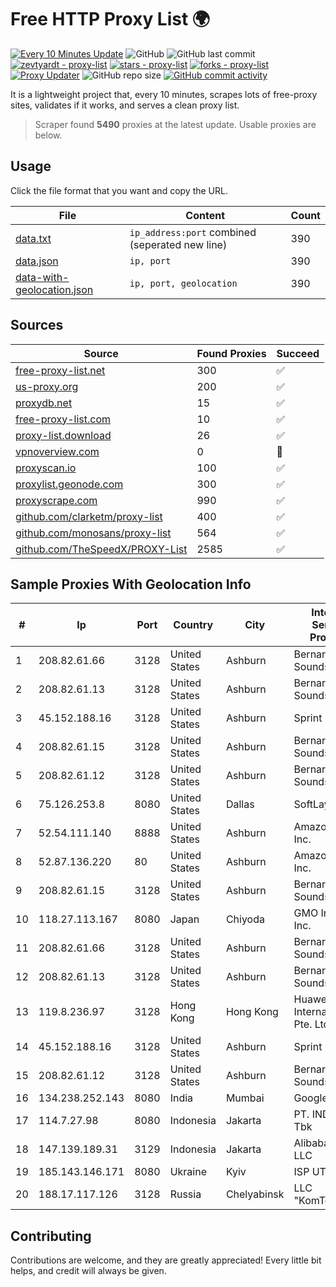 
# Free HTTP Proxy List 🌍

[![Every 10 Minutes Update](https://github.com/mertguvencli/http-proxy-list/actions/workflows/main.yml/badge.svg?branch=main)](https://github.com/mertguvencli/http-proxy-list/actions/workflows/main.yml)
![GitHub](https://img.shields.io/github/license/mertguvencli/http-proxy-list)
![GitHub last commit](https://img.shields.io/github/last-commit/mertguvencli/http-proxy-list)
[![zevtyardt - proxy-list](https://img.shields.io/static/v1?label=zevtyardt&message=proxy-list&color=blue&logo=github)](https://github.com/zevtyardt/proxy-list "Go to GitHub repo")
[![stars - proxy-list](https://img.shields.io/github/stars/zevtyardt/proxy-list?style=social)](https://github.com/zevtyardt/proxy-list)
[![forks - proxy-list](https://img.shields.io/github/forks/zevtyardt/proxy-list?style=social)](https://github.com/zevtyardt/proxy-list)
[![Proxy Updater](https://github.com/zevtyardt/proxy-list/workflows/Proxy%20Updater/badge.svg)](https://github.com/zevtyardt/proxy-list/actions?query=workflow:"Proxy+Updater")
![GitHub repo size](https://img.shields.io/github/repo-size/zevtyardt/proxy-list)
[![GitHub commit activity](https://img.shields.io/github/commit-activity/m/zevtyardt/proxy-list?logo=commits)](https://github.com/zevtyardt/proxy-list/commits/main)

It is a lightweight project that, every 10 minutes, scrapes lots of free-proxy sites, validates if it works, and serves a clean proxy list.

> Scraper found **5490** proxies at the latest update. Usable proxies are below.

## Usage

Click the file format that you want and copy the URL.

|File|Content|Count|
|----|-------|-----|
|[data.txt](https://raw.githubusercontent.com/mertguvencli/http-proxy-list/main/proxy-list/data.txt)|`ip_address:port` combined (seperated new line)|390|
|[data.json](https://raw.githubusercontent.com/mertguvencli/http-proxy-list/main/proxy-list/data.json)|`ip, port`|390|
|[data-with-geolocation.json](https://raw.githubusercontent.com/mertguvencli/http-proxy-list/main/proxy-list/data-with-geolocation.json)|`ip, port, geolocation`|390|

## Sources

|Source|Found Proxies|Succeed|
|------|-------------|-------|
|[free-proxy-list.net](https://free-proxy-list.net)|300|✅|
|[us-proxy.org](https://www.us-proxy.org)|200|✅|
|[proxydb.net](http://proxydb.net)|15|✅|
|[free-proxy-list.com](https://free-proxy-list.com/?page=&port=&type%5B%5D=http&type%5B%5D=https&up_time=0&search=Search)|10|✅|
|[proxy-list.download](https://www.proxy-list.download/HTTP)|26|✅|
|[vpnoverview.com](https://vpnoverview.com/privacy/anonymous-browsing/free-proxy-servers)|0|🚫|
|[proxyscan.io](https://www.proxyscan.io)|100|✅|
|[proxylist.geonode.com](https://proxylist.geonode.com/api/proxy-list?limit=300&page=1&sort_by=lastChecked&sort_type=desc&protocols=http,https)|300|✅|
|[proxyscrape.com](https://api.proxyscrape.com/v2/?request=displayproxies&protocol=http&timeout=10000&country=all&ssl=all&anonymity=all)|990|✅|
|[github.com/clarketm/proxy-list](https://raw.githubusercontent.com/clarketm/proxy-list/master/proxy-list-raw.txt)|400|✅|
|[github.com/monosans/proxy-list](https://raw.githubusercontent.com/monosans/proxy-list/main/proxies/http.txt)|564|✅|
|[github.com/TheSpeedX/PROXY-List](https://raw.githubusercontent.com/TheSpeedX/PROXY-List/master/http.txt)|2585|✅|


## Sample Proxies With Geolocation Info

|#|Ip|Port|Country|City|Internet Service Provider|
|-|--|----|-------|----|-------------------------|
|1|208.82.61.66|3128|United States|Ashburn|Bernardi Sounds|
|2|208.82.61.13|3128|United States|Ashburn|Bernardi Sounds|
|3|45.152.188.16|3128|United States|Ashburn|Sprint|
|4|208.82.61.15|3128|United States|Ashburn|Bernardi Sounds|
|5|208.82.61.12|3128|United States|Ashburn|Bernardi Sounds|
|6|75.126.253.8|8080|United States|Dallas|SoftLayer|
|7|52.54.111.140|8888|United States|Ashburn|Amazon.com, Inc.|
|8|52.87.136.220|80|United States|Ashburn|Amazon.com, Inc.|
|9|208.82.61.15|3128|United States|Ashburn|Bernardi Sounds|
|10|118.27.113.167|8080|Japan|Chiyoda|GMO Internet, Inc.|
|11|208.82.61.66|3128|United States|Ashburn|Bernardi Sounds|
|12|208.82.61.13|3128|United States|Ashburn|Bernardi Sounds|
|13|119.8.236.97|3128|Hong Kong|Hong Kong|Huawei International Pte. Ltd.|
|14|45.152.188.16|3128|United States|Ashburn|Sprint|
|15|208.82.61.12|3128|United States|Ashburn|Bernardi Sounds|
|16|134.238.252.143|8080|India|Mumbai|Google LLC|
|17|114.7.27.98|8080|Indonesia|Jakarta|PT. INDOSAT Tbk|
|18|147.139.189.31|3129|Indonesia|Jakarta|Alibaba.com LLC|
|19|185.143.146.171|8080|Ukraine|Kyiv|ISP UTELS|
|20|188.17.117.126|3128|Russia|Chelyabinsk|LLC "KomTehCentr"|



## Contributing

Contributions are welcome, and they are greatly appreciated! Every
little bit helps, and credit will always be given.

